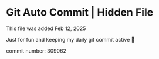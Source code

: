 # Git Auto Commit | Hidden File

This file was added Feb 12, 2025

Just for fun and keeping my daily git commit active 🤪

commit number: 309062
